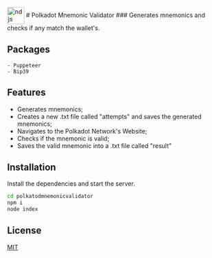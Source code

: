 <img align="center" alt="ndjs" height="40" width="40" src="https://cdn.jsdelivr.net/gh/atomiclabs/cryptocurrency-icons@1a63530be6e374711a8554f31b17e4cb92c25fa5/128/white/dot.png" />
# Polkadot Mnemonic Validator
### Generates mnemonics and checks if any match the wallet's.

## Packages
    - Puppeteer
    - Bip39

## Features

- Generates mnemonics;
- Creates a new .txt file called "attempts" and saves the generated mnemonics;
- Navigates to the Polkadot Network's Website;
- Checks if the mnemonic is valid;
- Saves the valid mnemonic into a .txt file called "result"

## Installation

Install the dependencies and start the server.

```sh
cd polkatodmnemonicvalidator
npm i
node index
```

## License

[MIT](https://choosealicense.com/licenses/mit/)
